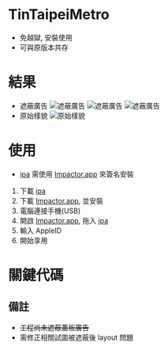 # TinTaipeiMetro
- 免越獄, 安裝使用
- 可與原版本共存

# 結果
- 遮蔽廣告
![遮蔽廣告](https://github.com/s2339956/TinTaipeiMetro/blob/master/upshotImage/2018-07-04%2016.54.14.png?raw=true)
![遮蔽廣告](https://github.com/s2339956/TinTaipeiMetro/blob/master/upshotImage/IMG_0003.PNG?raw=true)
![遮蔽廣告](https://github.com/s2339956/TinTaipeiMetro/blob/master/upshotImage/IMG_0004.PNG?raw=true)
- 原始樣貌
![原始樣貌](https://github.com/s2339956/TinTaipeiMetro/blob/master/upshotImage/IMG_1461.PNG?raw=true)

# 使用
- [ipa](https://github.com/s2339956/TinTaipeiMetro/blob/master/TinTaipeiMetro.ipa?raw=true) 需使用 [Impactor.app](http://www.cydiaimpactor.com/) 來簽名安裝
1. 下載 [ipa](https://github.com/s2339956/TinTaipeiMetro/blob/master/TinTaipeiMetro.ipa?raw=true)
2. 下載 [Impactor.app](http://www.cydiaimpactor.com/), 並安裝
3. 電腦連接手機(USB)
4. 開啟 [Impactor.app](http://www.cydiaimpactor.com/), 拖入 [ipa](https://github.com/s2339956/TinTaipeiMetro/blob/master/TinTaipeiMetro.ipa?raw=true)
5. 輸入 AppleID
6. 開始享用

# 關鍵代碼

## 備註
- ~~工程尚未遮蔽蓋板廣告~~
- 需修正相關試圖被遮蔽後 layout 問題
